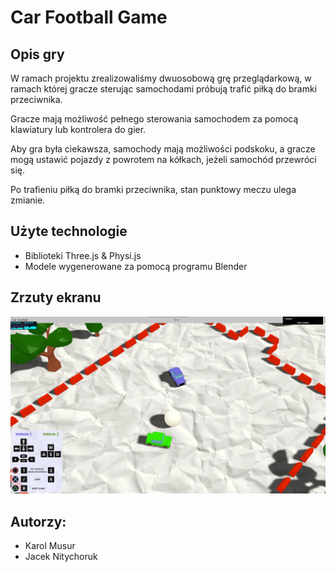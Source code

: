 # Car Football Game

## Opis gry

W ramach projektu zrealizowaliśmy dwuosobową grę przeglądarkową, w ramach której gracze sterując samochodami próbują trafić piłką do bramki przeciwnika.

Gracze mają możliwość pełnego sterowania samochodem za pomocą klawiatury lub kontrolera do gier.

Aby gra była ciekawsza, samochody mają możliwości podskoku, a gracze mogą ustawić pojazdy z powrotem na kółkach, jeżeli samochód przewróci się.

Po trafieniu piłką do bramki przeciwnika, stan punktowy meczu ulega zmianie.

## Użyte technologie

- Biblioteki Three.js & Physi.js
- Modele wygenerowane za pomocą programu Blender

## Zrzuty ekranu

![](docs/2021-01-17-14-35-57.png)


## Autorzy:

- Karol Musur
- Jacek Nitychoruk


